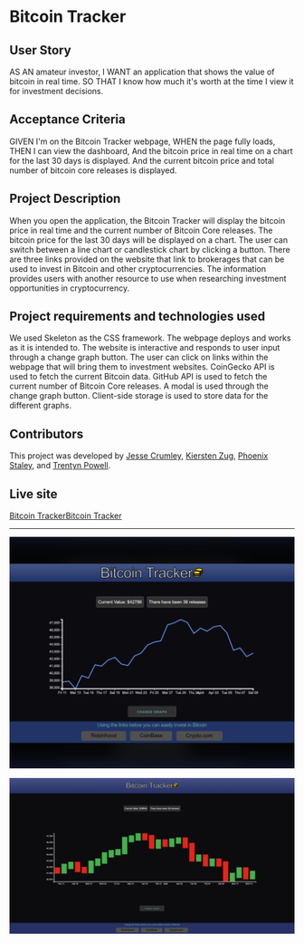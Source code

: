 # Bitcoin Tracker


## User Story

AS AN amateur investor,
I WANT an application that shows the value of bitcoin in real time.
SO THAT I know how much it's worth at the time I view it for investment decisions. 


## Acceptance Criteria 

GIVEN I'm on the Bitcoin Tracker webpage, 
WHEN the page fully loads, 
THEN I can view the dashboard, 
   And the bitcoin price in real time on a chart for the last 30 days is displayed. 
   And the current bitcoin price and total number of bitcoin core releases is displayed. 

## Project Description

When you open the application, the Bitcoin Tracker will display the bitcoin price in real time and the current number of Bitcoin Core releases. The bitcoin price for the last 30 days will be displayed on a chart. The user can switch between a line chart or candlestick chart by clicking a button. There are three links provided on the website that link to brokerages that can be used to invest in Bitcoin and other cryptocurrencies. The information provides users with another resource to use when researching investment opportunities in cryptocurrency. 

## Project requirements and technologies used

We used Skeleton as the CSS framework. The webpage deploys and works as it is intended to. The website is interactive and responds to user input through a change graph button. The user can click on links within the webpage that will bring them to investment websites. CoinGecko API is used to fetch the current Bitcoin data. GitHub API is used to fetch the current number of Bitcoin Core releases. A modal is used through the change graph button. Client-side storage is used to store data for the different graphs. 

## Contributors

This project was developed by [Jesse Crumley](https://github.com/crumwj22 "Github profile"), [Kiersten Zug](https://github.com/Kzug "Github profile"), [Phoenix Staley](https://github.com/Phoenix-Staley "Github profile"), and [Trentyn Powell](https://github.com/trentynp "Github profile").

## Live site

[Bitcoin Tracker](https://phoenix-staley.github.io/cryptocurrency_tracker "Bitcoin Tracker")<a href=https://phoenix-staley.github.io/cryptocurrency_tracker>Bitcoin Tracker</a>

- - -

![A chart of a blue line that displays Bitcoins price over 30 days](./assets/images/bitcoin_tracker.png "Line chart of Bitcoins price")

![A chart of a green and blue bars that displays Bitcoins change in price over 30 days](./assets/images/bitcoin-tracker-1.png "Candlestick chart of Bitcoins price")